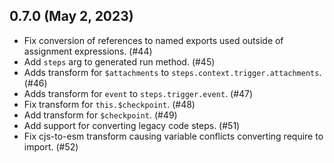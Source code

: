 ## 0.7.0 (May 2, 2023)

* Fix conversion of references to named exports used outside of assignment expressions. (#44)
* Add `steps` arg to generated run method. (#45)
* Adds transform for `$attachments` to `steps.context.trigger.attachments`. (#46)
* Adds transform for `event` to `steps.trigger.event`. (#47)
* Fix transform for `this.$checkpoint`. (#48)
* Add transform for `$checkpoint`. (#49)
* Add support for converting legacy code steps. (#51)
* Fix cjs-to-esm transform causing variable conflicts converting require to import. (#52)
